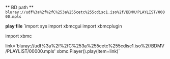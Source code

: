 ** BD path **
`bluray://udf%3a%2f%2fC%253a%255cetc%255cdisc1.iso%2f/BDMV/PLAYLIST/00000.mpls`

**play file**
`import sys
import xbmcgui
import xbmcplugin

import xbmc

link='bluray://udf%3a%2f%2fC%253a%255cetc%255cdisc1.iso%2f/BDMV/PLAYLIST/00000.mpls'
xbmc.Player().play(item=link)`
